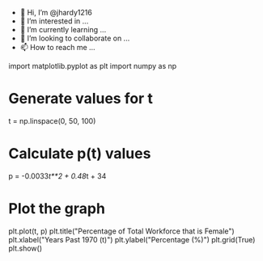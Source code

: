 - 👋 Hi, I’m @jhardy1216
- 👀 I’m interested in ...
- 🌱 I’m currently learning ...
- 💞️ I’m looking to collaborate on ...
- 📫 How to reach me ...

<!---
jhardy1216/jhardy1216 is a ✨ special ✨ repository because its `README.md` (this file) appears on your GitHub profile.
You can click the Preview link to take a look at your changes.
--->
import matplotlib.pyplot as plt
import numpy as np

# Generate values for t
t = np.linspace(0, 50, 100)

# Calculate p(t) values
p = -0.0033*t**2 + 0.48*t + 34

# Plot the graph
plt.plot(t, p)
plt.title("Percentage of Total Workforce that is Female")
plt.xlabel("Years Past 1970 (t)")
plt.ylabel("Percentage (%)")
plt.grid(True)
plt.show()
